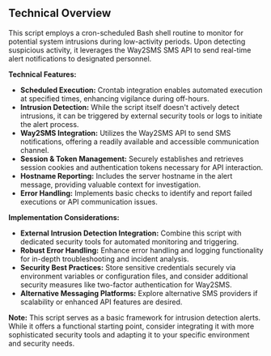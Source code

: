 ## Technical Overview

This script employs a cron-scheduled Bash shell routine to monitor for potential system intrusions during low-activity periods. Upon detecting suspicious activity, it leverages the Way2SMS SMS API to send real-time alert notifications to designated personnel.

**Technical Features:**

- **Scheduled Execution:** Crontab integration enables automated execution at specified times, enhancing vigilance during off-hours.
- **Intrusion Detection:** While the script itself doesn't actively detect intrusions, it can be triggered by external security tools or logs to initiate the alert process.
- **Way2SMS Integration:** Utilizes the Way2SMS API to send SMS notifications, offering a readily available and accessible communication channel.
- **Session & Token Management:** Securely establishes and retrieves session cookies and authentication tokens necessary for API interaction.
- **Hostname Reporting:** Includes the server hostname in the alert message, providing valuable context for investigation.
- **Error Handling:** Implements basic checks to identify and report failed executions or API communication issues.

**Implementation Considerations:**

- **External Intrusion Detection Integration:** Combine this script with dedicated security tools for automated monitoring and triggering.
- **Robust Error Handling:** Enhance error handling and logging functionality for in-depth troubleshooting and incident analysis.
- **Security Best Practices:** Store sensitive credentials securely via environment variables or configuration files, and consider additional security measures like two-factor authentication for Way2SMS.
- **Alternative Messaging Platforms:** Explore alternative SMS providers if scalability or enhanced API features are desired.

**Note:** This script serves as a basic framework for intrusion detection alerts. While it offers a functional starting point, consider integrating it with more sophisticated security tools and adapting it to your specific environment and security needs.

